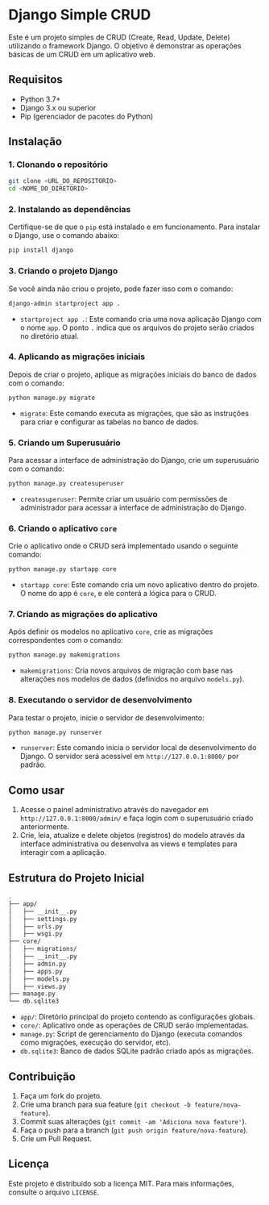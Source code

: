 # Django Simple CRUD

Este é um projeto simples de CRUD (Create, Read, Update, Delete) utilizando o framework Django. O objetivo é demonstrar as operações básicas de um CRUD em um aplicativo web.

## Requisitos

- Python 3.7+
- Django 3.x ou superior
- Pip (gerenciador de pacotes do Python)

## Instalação

### 1. Clonando o repositório

```bash
git clone <URL_DO_REPOSITORIO>
cd <NOME_DO_DIRETORIO>
```

### 2. Instalando as dependências

Certifique-se de que o `pip` está instalado e em funcionamento. Para instalar o Django, use o comando abaixo:

```bash
pip install django
```

### 3. Criando o projeto Django

Se você ainda não criou o projeto, pode fazer isso com o comando:

```bash
django-admin startproject app .
```

- `startproject app .`: Este comando cria uma nova aplicação Django com o nome `app`. O ponto `.` indica que os arquivos do projeto serão criados no diretório atual.

### 4. Aplicando as migrações iniciais

Depois de criar o projeto, aplique as migrações iniciais do banco de dados com o comando:

```bash
python manage.py migrate
```

- `migrate`: Este comando executa as migrações, que são as instruções para criar e configurar as tabelas no banco de dados.

### 5. Criando um Superusuário

Para acessar a interface de administração do Django, crie um superusuário com o comando:

```bash
python manage.py createsuperuser
```

- `createsuperuser`: Permite criar um usuário com permissões de administrador para acessar a interface de administração do Django.

### 6. Criando o aplicativo `core`

Crie o aplicativo onde o CRUD será implementado usando o seguinte comando:

```bash
python manage.py startapp core
```

- `startapp core`: Este comando cria um novo aplicativo dentro do projeto. O nome do app é `core`, e ele conterá a lógica para o CRUD.

### 7. Criando as migrações do aplicativo

Após definir os modelos no aplicativo `core`, crie as migrações correspondentes com o comando:

```bash
python manage.py makemigrations
```

- `makemigrations`: Cria novos arquivos de migração com base nas alterações nos modelos de dados (definidos no arquivo `models.py`).

### 8. Executando o servidor de desenvolvimento

Para testar o projeto, inicie o servidor de desenvolvimento:

```bash
python manage.py runserver
```

- `runserver`: Este comando inicia o servidor local de desenvolvimento do Django. O servidor será acessível em `http://127.0.0.1:8000/` por padrão.

## Como usar

1. Acesse o painel administrativo através do navegador em `http://127.0.0.1:8000/admin/` e faça login com o superusuário criado anteriormente.
2. Crie, leia, atualize e delete objetos (registros) do modelo através da interface administrativa ou desenvolva as views e templates para interagir com a aplicação.

## Estrutura do Projeto Inicial

```bash
.
├── app/
│   ├── __init__.py
│   ├── settings.py
│   ├── urls.py
│   ├── wsgi.py
├── core/
│   ├── migrations/
│   ├── __init__.py
│   ├── admin.py
│   ├── apps.py
│   ├── models.py
│   ├── views.py
├── manage.py
└── db.sqlite3
```

- `app/`: Diretório principal do projeto contendo as configurações globais.
- `core/`: Aplicativo onde as operações de CRUD serão implementadas.
- `manage.py`: Script de gerenciamento do Django (executa comandos como migrações, execução do servidor, etc).
- `db.sqlite3`: Banco de dados SQLite padrão criado após as migrações.

## Contribuição

1. Faça um fork do projeto.
2. Crie uma branch para sua feature (`git checkout -b feature/nova-feature`).
3. Commit suas alterações (`git commit -am 'Adiciona nova feature'`).
4. Faça o push para a branch (`git push origin feature/nova-feature`).
5. Crie um Pull Request.

## Licença

Este projeto é distribuído sob a licença MIT. Para mais informações, consulte o arquivo `LICENSE`.